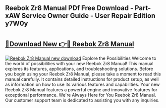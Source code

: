 ## Reebok Zr8 Manual PDf Free Download - Part-xAW Service Owner Guide - User Repair Edition y7W0y

# <h2><a href="http://cf13959.oget.top/?id=Reebok+Zr8+Manual">🔗Download New 👉🔴 Reebok Zr8 Manual</a></h2>

[![Reebok Zr8 Manual new download](https://i.imgur.com/5g1atiW.png)](http://cf13959.oget.top/?id=Reebok+Zr8+Manual)
Explore the Possibilities Welcome to the world of possibilities with your new Reebok Zr8 Manual! This manual explores its features, applications, and troubleshooting solutions. Before you begin using your Reebok Zr8 Manual, please take a moment to read this manual carefully. It contains detailed instructions for product setup, as well as information on how to use its various features and capabilities. Your new Reebok Zr8 Manual features a powerful engine and innovative features for exceptional performance. We're Always Here for You Reebok Zr8 Manual. Our customer support team is dedicated to assisting you with any inquiries.
